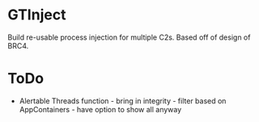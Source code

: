 # GTInject
Build re-usable process injection for multiple C2s. Based off of design of BRC4. 

# ToDo
* Alertable Threads function - bring in integrity - filter based on AppContainers - have option to show all anyway